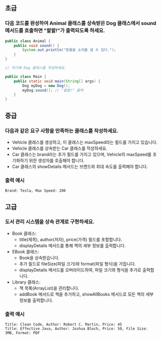 ## 초급

### 다음 코드를 완성하여 Animal 클래스를 상속받은 Dog 클래스에서 sound 메서드를 호출하면 "왈왈!"가 출력되도록 하세요.

``` java
public class Animal {
    public void sound() {
        System.out.println("동물을 소리를 낼 수 있다.");
    }
}

// 여기에 Dog 클래스를 작성하세요.

public class Main {
    public static void main(String[] args) {
        Dog myDog = new Dog();
        myDog.sound(); // "왈왈!" 출력
    }
}
```

## 중급

### 다음과 같은 요구 사항을 만족하는 클래스를 작성하세요.
- Vehicle 클래스를 생성하고, 이 클래스는 maxSpeed라는 필드를 가지고 있습니다.
- Vehicle 클래스를 상속받는 Car 클래스를 작성하세요.
- Car 클래스는 brand라는 추가 필드를 가지고 있으며, Vehicle의 maxSpeed를 초기화하기 위한 생성자를 호출해야 합니다.
- Car 클래스의 showDetails 메서드는 브랜드와 최대 속도를 출력해야 합니다.

### 출력 예시
``` shell
Brand: Tesla, Max Speed: 200
```

## 고급

### 도서 관리 시스템을 상속 관계로 구현하세요.
- Book 클래스:
    - title(제목), author(저자), price(가격) 필드를 포함합니다.
    - displayDetails 메서드를 통해 책의 세부 정보를 출력합니다.
- EBook 클래스:
    - Book을 상속받습니다.
    - 추가 필드로 fileSize(파일 크기)와 format(파일 형식)을 가집니다.
    - displayDetails 메서드를 오버라이드하여, 파일 크기와 형식을 추가로 출력합니다.
- Library 클래스:
    - 책 목록(ArrayList<Book>)을 관리합니다.
    - addBook 메서드로 책을 추가하고, showAllBooks 메서드로 모든 책의 세부 정보를 출력합니다.

### 출력 예시
``` shell
Title: Clean Code, Author: Robert C. Martin, Price: 45
Title: Effective Java, Author: Joshua Bloch, Price: 50, File Size: 3MB, Format: PDF
```
